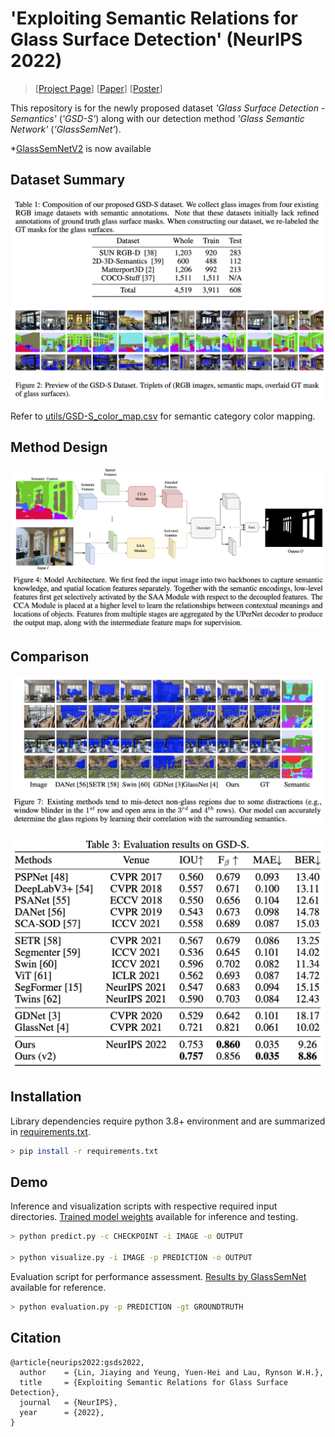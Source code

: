 # 'Exploiting Semantic Relations for Glass Surface Detection' (NeurIPS 2022)

<!-- > [<a href="_readme_doc/CVPR1159_Mirror_detection_supplementary_material_2022.pdf">Project Page</a>]  -->
> [<a href="https://jiaying.link/neurips2022-gsds/">Project Page</a>] [<a href="https://openreview.net/forum?id=WrIrYMCZgbb">Paper</a>] [<a href="assets/poster.pdf">Poster</a>] 

This repository is for the newly proposed dataset *'Glass
Surface Detection - Semantics'* (*'GSD-S'*) along with our detection method *'Glass Semantic Network'* (*‘GlassSemNet’*).

*<a href="https://github.com/xavhl/GlassSemNet/tree/v2">GlassSemNetV2</a> is now available

## Dataset Summary

![dataset_summary](assets/dataset_summary.png)

Refer to <a href="utils/GSD-S_color_map.csv">utils/GSD-S_color_map.csv</a> for semantic category color mapping.

## Method Design

![method_design](assets/method_design.png)

## Comparison

![comparison](assets/comparison_qualitative.png)

![comparison](assets/comparison_quantitative.png)

## Installation

Library dependencies require python 3.8+ environment and are summarized in <a href="requirements.txt">requirements.txt</a>.

```bash
> pip install -r requirements.txt
```

## Demo

Inference and visualization scripts with respective required input directories. <a href="https://drive.google.com/file/d/1j2yCn434whBFcZLOTxeH0iSGx2uMtV2F/view?usp=sharing">Trained model weights</a> available for inference and testing.

```bash
> python predict.py -c CHECKPOINT -i IMAGE -o OUTPUT

> python visualize.py -i IMAGE -p PREDICTION -o OUTPUT
```

Evaluation script for performance assessment. <a href="https://drive.google.com/file/d/1QyFeH6Md2EYgeb2mAXj4ujUSzSH31O5V/view?usp=sharing">Results by GlassSemNet</a> available for reference.

```bash
> python evaluation.py -p PREDICTION -gt GROUNDTRUTH
```

## Citation

```raw
@article{neurips2022:gsds2022,
  author    = {Lin, Jiaying and Yeung, Yuen-Hei and Lau, Rynson W.H.},
  title     = {Exploiting Semantic Relations for Glass Surface Detection},
  journal   = {NeurIPS},
  year      = {2022},
}
```